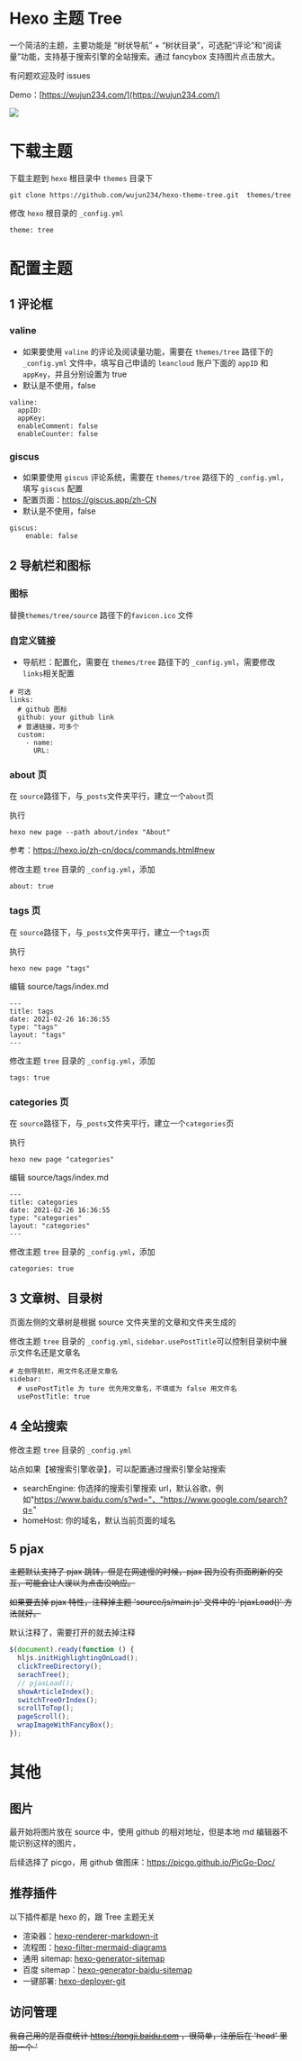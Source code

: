
# Hexo 主题 Tree

一个简洁的主题，主要功能是 “树状导航” + “树状目录”，可选配“评论”和“阅读量”功能，支持基于搜索引擎的全站搜索。通过 fancybox 支持图片点击放大。

有问题欢迎及时 issues

Demo：[https://wujun234.com/](https://wujun234.com/)

![](source/Tree.png)

# 下载主题

下载主题到 `hexo` 根目录中 `themes` 目录下
```
git clone https://github.com/wujun234/hexo-theme-tree.git  themes/tree
```

修改 `hexo` 根目录的 `_config.yml`
```
theme: tree
```
# 配置主题
## 1 评论框
### valine
- 如果要使用 `valine` 的评论及阅读量功能，需要在 `themes/tree` 路径下的 `_config.yml` 文件中，填写自己申请的 `leancloud` 账户下面的 `appID` 和 `appKey`，并且分别设置为 true
- 默认是不使用，false

```
valine:
  appID: 
  appKey: 
  enableComment: false 
  enableCounter: false
```

### giscus
- 如果要使用 `giscus` 评论系统，需要在 `themes/tree` 路径下的 `_config.yml`，填写 `giscus` 配置
- 配置页面：https://giscus.app/zh-CN
- 默认是不使用，false

```
giscus:
    enable: false
```

## 2 导航栏和图标
### 图标
替换`themes/tree/source` 路径下的`favicon.ico` 文件

### 自定义链接
- 导航栏：配置化，需要在 `themes/tree` 路径下的 `_config.yml`，需要修改`links`相关配置
```
# 可选
links:
  # github 图标
  github: your github link
  # 普通链接，可多个
  custom:
    - name:
      URL:
```

### about 页
在 `source`路径下，与`_posts`文件夹平行，建立一个`about`页

执行
```
hexo new page --path about/index "About"
```
参考：https://hexo.io/zh-cn/docs/commands.html#new

修改主题 `tree` 目录的 `_config.yml`，添加
```
about: true
```
### tags 页
在 `source`路径下，与`_posts`文件夹平行，建立一个`tags`页

执行
```
hexo new page "tags"
```
编辑 source/tags/index.md
```
---
title: tags
date: 2021-02-26 16:36:55
type: "tags"
layout: "tags"
---
```
修改主题 `tree` 目录的 `_config.yml`，添加
```
tags: true
```

### categories 页
在 `source`路径下，与`_posts`文件夹平行，建立一个`categories`页

执行
```
hexo new page "categories"
```
编辑 source/tags/index.md
```
---
title: categories
date: 2021-02-26 16:36:55
type: "categories"
layout: "categories"
---
```
修改主题 `tree` 目录的 `_config.yml`，添加
```
categories: true
```
## 3 文章树、目录树
页面左侧的文章树是根据 source 文件夹里的文章和文件夹生成的

修改主题 `tree` 目录的 `_config.yml`, `sidebar.usePostTitle`可以控制目录树中展示文件名还是文章名
```
# 左侧导航栏，用文件名还是文章名
sidebar:
  # usePostTitle 为 ture 优先用文章名，不填或为 false 用文件名
  usePostTitle: true
```

## 4 全站搜索
修改主题 `tree` 目录的 `_config.yml`

站点如果【被搜索引擎收录】，可以配置通过搜索引擎全站搜索
- searchEngine: 你选择的搜索引擎搜索 url，默认谷歌，例如"https://www.baidu.com/s?wd="、"https://www.google.com/search?q="
- homeHost: 你的域名，默认当前页面的域名

## 5 pjax
~~主题默认支持了 pjax 跳转，但是在网速慢的时候，pjax 因为没有页面刷新的交互，可能会让人误以为点击没响应。~~

~~如果要去掉 pjax 特性，注释掉主题 'source/js/main.js' 文件中的 'pjaxLoad()' 方法就好。~~

默认注释了，需要打开的就去掉注释

```js
$(document).ready(function () {
  hljs.initHighlightingOnLoad();
  clickTreeDirectory();
  serachTree();
  // pjaxLoad();
  showArticleIndex();
  switchTreeOrIndex();
  scrollToTop();
  pageScroll();
  wrapImageWithFancyBox();
});
```

# 其他
## 图片
最开始将图片放在 source 中，使用 github 的相对地址，但是本地 md 编辑器不能识别这样的图片，

后续选择了 picgo，用 github 做图床：https://picgo.github.io/PicGo-Doc/

##  推荐插件
以下插件都是 hexo 的，跟 Tree 主题无关

- 渲染器：[hexo-renderer-markdown-it](https://github.com/hexojs/hexo-renderer-markdown-it)
- 流程图：[hexo-filter-mermaid-diagrams](https://github.com/webappdevelp/hexo-filter-mermaid-diagrams)
- 通用 sitemap: [hexo-generator-sitemap](https://github.com/hexojs/hexo-generator-sitemap)
- 百度 sitemap：[hexo-generator-baidu-sitemap](https://github.com/coneycode/hexo-generator-baidu-sitemap)
- 一键部署: [hexo-deployer-git](https://github.com/hexojs/hexo-deployer-git)
## 访问管理
~~我自己用的是百度统计 https://tongji.baidu.com ，很简单，注册后在 'head' 里加一个 '<script>' 块就行了~~

现在改用 Cloudflare 了，免费，接入 DNS，会有统计，还有分析。